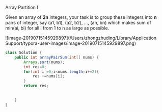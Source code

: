 Array Partition I

Given an array of **2n** integers, your task is to group these integers into **n** pairs of integer, say (a1, b1), (a2, b2), ..., (an, bn) which makes sum of min(ai, bi) for all i from 1 to n as large as possible.

![image-20190715145929897](/Users/zhongzhuding/Library/Application Support/typora-user-images/image-20190715145929897.png)

~~~java
class Solution {
    public int arrayPairSum(int[] nums) {
        Arrays.sort(nums);
        int res=0;
        for(int i =0;i<nums.length;i+=2){
            res +=nums[i];
        }
        return res;
        
        
    }
}
~~~

